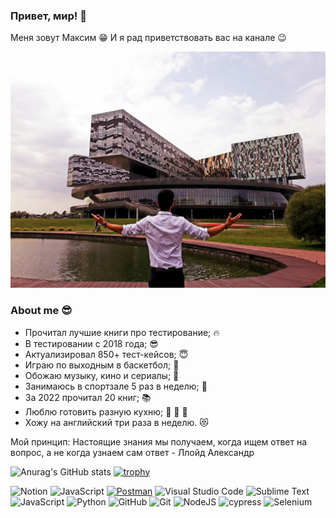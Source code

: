 ### Привет, мир! 👋 

Меня зовут Максим :grin: 
И я рад приветствовать вас на канале :wink:

![Header](https://github.com/Kim-Maxim/Kim-Maxim/blob/main/assets/_6DvKSeOBn8.jpg)

### About me :sunglasses:
- Прочитал лучшие книги про тестирование; :fire:
- В тестировании с 2018 года; :sunglasses:
- Актуализировал 850+ тест-кейсов; :innocent:
- Играю по выходным в баскетбол; :basketball:
- Обожаю музыку, кино и сериалы; :musical_note:
- Занимаюсь в спортзале 5 раз в неделю; :muscle:
- За 2022 прочитал 20 книг; :books:
- Люблю готовить разную кухню; :pizza: :hamburger: :sushi:
- Хожу на английский три раза в неделю. :heart_eyes_cat:

Мой принцип: Настоящие знания мы получаем, когда ищем ответ на вопрос, а не когда узнаем сам ответ - Ллойд Александр

![Anurag's GitHub stats](https://github-readme-stats.vercel.app/api?username=kim-maxim&show_icons=true&theme=radical)
[![trophy](https://github-profile-trophy.vercel.app/?username=ryo-ma)](https://github.com/kim-maxim/github-profile-trophy)

![Notion](https://img.shields.io/badge/Notion-%23000000.svg?style=for-the-badge&logo=notion&logoColor=white)
![JavaScript](https://img.shields.io/badge/javascript-%23323330.svg?style=for-the-badge&logo=javascript&logoColor=%23F7DF1E)
[![Postman](https://img.shields.io/badge/-Postman-000010?style=for-the-badge&logo=postman)](https://www.postman.com)
![Visual Studio Code](https://img.shields.io/badge/Visual%20Studio%20Code-0078d7.svg?style=for-the-badge&logo=visual-studio-code&logoColor=white)
![Sublime Text](https://img.shields.io/badge/sublime_text-%23575757.svg?style=for-the-badge&logo=sublime-text&logoColor=important)
![JavaScript](https://img.shields.io/badge/javascript-%23323330.svg?style=for-the-badge&logo=javascript&logoColor=%23F7DF1E)
![Python](https://img.shields.io/badge/python-3670A0?style=for-the-badge&logo=python&logoColor=ffdd54)
![GitHub](https://img.shields.io/badge/github-%23121011.svg?style=for-the-badge&logo=github&logoColor=white)
![Git](https://img.shields.io/badge/git-%23F05033.svg?style=for-the-badge&logo=git&logoColor=white)
![NodeJS](https://img.shields.io/badge/node.js-6DA55F?style=for-the-badge&logo=node.js&logoColor=white)
![cypress](https://img.shields.io/badge/-cypress-%23E5E5E5?style=for-the-badge&logo=cypress&logoColor=058a5e)
![Selenium](https://img.shields.io/badge/-selenium-%43B02A?style=for-the-badge&logo=selenium&logoColor=white)
